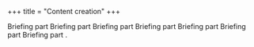 +++
title = "Content creation"
+++

Briefing part Briefing part Briefing part Briefing part Briefing part Briefing part Briefing part .

<!--more-->
